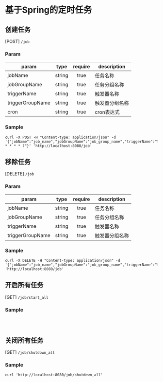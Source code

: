 # 基于Spring的定时任务

## 创建任务

[POST] `/job`

### Param

| param | type | require | description |
| --- | :---: | :---: | --- |
| jobName | string | true | 任务名称 |
| jobGroupName | string | true | 任务分组名称 |
| triggerName | string | true | 触发器名称 |
| triggerGroupName | string | true | 触发器分组名称 |
| cron | string | true | cron表达式 |

### Sample

```
curl -X POST -H "Content-type: application/json" -d '{"jobName":"job_name","jobGroupName":"job_group_name","triggerName":"trigger_name","triggerGroupName":"trigger_group_name","cron":"0/3 * * * * ?"}' 'http://localhost:8080/job'
```

## 移除任务

[DELETE] `/job`

### Param

| param | type | require | description |
| --- | :---: | :---: | --- |
| jobName | string | true | 任务名称 |
| jobGroupName | string | true | 任务分组名称 |
| triggerName | string | true | 触发器名称 |
| triggerGroupName | string | true | 触发器分组名称 |

### Sample

```
curl -X DELETE -H "Content-type: application/json" -d '{"jobName":"job_name","jobGroupName":"job_group_name","triggerName":"trigger_name","triggerGroupName":"trigger_group_name"}' 'http://localhost:8080/job'
```

## 开启所有任务

[GET] `/job/start_all`

### Sample

```



```

## 关闭所有任务

[GET] `/job/shutdown_all`

### Sample

```
curl 'http://localhost:8080/job/shutdown_all'
```